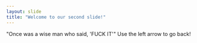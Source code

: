 ```yaml
---
layout: slide
title: "Welcome to our second slide!"
---
```

"Once was a wise man who said, 'FUCK IT'"
Use the left arrow to go back!
